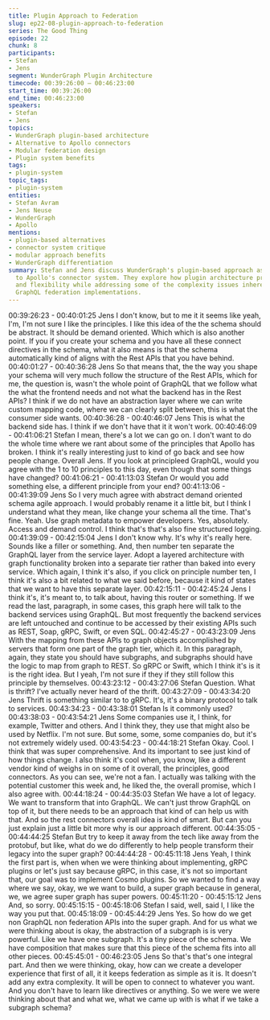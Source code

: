 ```yaml
---
title: Plugin Approach to Federation
slug: ep22-08-plugin-approach-to-federation
series: The Good Thing
episode: 22
chunk: 8
participants:
- Stefan
- Jens
segment: WunderGraph Plugin Architecture
timecode: 00:39:26:00 – 00:46:23:00
start_time: 00:39:26:00
end_time: 00:46:23:00
speakers:
- Stefan
- Jens
topics:
- WunderGraph plugin-based architecture
- Alternative to Apollo connectors
- Modular federation design
- Plugin system benefits
tags:
- plugin-system
topic_tags:
- plugin-system
entities:
- Stefan Avram
- Jens Neuse
- WunderGraph
- Apollo
mentions:
- plugin-based alternatives
- connector system critique
- modular approach benefits
- WunderGraph differentiation
summary: Stefan and Jens discuss WunderGraph's plugin-based approach as an alternative
  to Apollo's connector system. They explore how plugin architecture provides modularity
  and flexibility while addressing some of the complexity issues inherent in traditional
  GraphQL federation implementations.
---
```



00:39:26:23 - 00:40:01:25
Jens
I don't know, but to me it it seems like yeah, I'm, I'm not sure I like the principles. I like this idea
of the the schema should be abstract. It should be demand oriented. Which which is also
another point. If you if you create your schema and you have all these connect directives in the
schema, what it also means is that the schema automatically kind of aligns with the Rest APIs
that you have behind.
00:40:01:27 - 00:40:36:28
Jens
So that means that, the the way you shape your schema will very much follow the structure of
the Rest APIs, which for me, the question is, wasn't the whole point of GraphQL that we follow
what the what the frontend needs and not what the backend has in the Rest APIs? I think if we
do not have an abstraction layer where we can write custom mapping code, where we can
clearly split between, this is what the consumer side wants.
00:40:36:28 - 00:40:46:07
Jens
This is what the backend side has. I think if we don't have that it it won't work.
00:40:46:09 - 00:41:06:21
Stefan
I mean, there's a lot we can go on. I don't want to do the whole time where we rant about some
of the principles that Apollo has broken. I think it's really interesting just to kind of go back and
see how people change. Overall Jens. If you look at principleed GraphQL, would you agree with
the 1 to 10 principles to this day, even though that some things have changed?
00:41:06:21 - 00:41:13:03
Stefan
Or would you add something else, a different principle from your end?
00:41:13:06 - 00:41:39:09
Jens
So I very much agree with abstract demand oriented schema agile approach. I would probably
rename it a little bit, but I think I understand what they mean, like change your schema all the
time. That's fine. Yeah. Use graph metadata to empower developers. Yes, absolutely. Access
and demand control. I think that's that's also fine structured logging.
00:41:39:09 - 00:42:15:04
Jens
I don't know why. It's why it's really here. Sounds like a filler or something. And, then number ten
separate the GraphQL layer from the service layer. Adopt a layered architecture with graph
functionality broken into a separate tier rather than baked into every service. Which again, I
think it's also, if you click on principle number ten, I think it's also a bit related to what we said
before, because it kind of states that we want to have this separate layer.
00:42:15:11 - 00:42:45:24
Jens
I think it's, it's meant to, to talk about, having this router or something. If we read the last,
paragraph, in some cases, this graph here will talk to the backend services using GraphQL. But
most frequently the backend services are left untouched and continue to be accessed by their
existing APIs such as REST, Soap, gRPC, Swift, or even SQL.
00:42:45:27 - 00:43:23:09
Jens
With the mapping from these APIs to graph objects accomplished by servers that form one part
of the graph tier, which it. In this paragraph, again, they state you should have subgraphs, and
subgraphs should have the logic to map from graph to REST. So gRPC or Swift, which I think
it's is it is the right idea. But I yeah, I'm not sure if they if they still follow this principle by
themselves.
00:43:23:12 - 00:43:27:06
Stefan
Question. What is thrift? I've actually never heard of the thrift.
00:43:27:09 - 00:43:34:20
Jens
Thrift is something similar to to gRPC. It's, it's a binary protocol to talk to services.
00:43:34:23 - 00:43:38:01
Stefan
Is it commonly used?
00:43:38:03 - 00:43:54:21
Jens
Some companies use it, I think, for example, Twitter and others. And I think they, they use that
might also be used by Netflix. I'm not sure. But some, some, some companies do, but it's not
extremely widely used.
00:43:54:23 - 00:44:18:21
Stefan
Okay. Cool. I think that was super comprehensive. And its important to see just kind of how
things change. I also think it's cool when, you know, like a different vendor kind of weighs in on
some of it overall, the principles, good connectors. As you can see, we're not a fan. I actually
was talking with the potential customer this week and, he liked the, the overall promise, which I
also agree with.
00:44:18:24 - 00:44:35:03
Stefan
We have a lot of legacy. We want to transform that into GraphQL. We can't just throw GraphQL
on top of it, but there needs to be an approach that kind of can help us with that. And so the rest
connectors overall idea is kind of smart. But can you just explain just a little bit more why is our
approach different.
00:44:35:05 - 00:44:44:25
Stefan
But try to keep it away from the tech like away from the protobuf, but like, what do we do
differently to help people transform their legacy into the super graph?
00:44:44:28 - 00:45:11:18
Jens
Yeah, I think the first part is, when when we were thinking about implementing, gRPC plugins or
let's just say because gRPC, in this case, it's not so important that, our goal was to implement
Cosmo plugins. So we wanted to find a way where we say, okay, we we want to build, a super
graph because in general, we, we agree super graph has super powers.
00:45:11:20 - 00:45:15:12
Jens
And, so sorry.
00:45:15:15 - 00:45:18:06
Stefan
I said, well, said I, I like the way you put that.
00:45:18:09 - 00:45:44:29
Jens
Yes. So how do we get non GraphQL non federation APIs into the super graph. And for us what
we were thinking about is okay, the abstraction of a subgraph is is very powerful. Like we have
one subgraph. It's a tiny piece of the schema. We have composition that makes sure that this
piece of the schema fits into all other pieces.
00:45:45:01 - 00:46:23:05
Jens
So that's that's one integral part. And then we were thinking, okay, how can we create a
developer experience that first of all, it it keeps federation as simple as it is. It doesn't add any
extra complexity. It will be open to connect to whatever you want. And you don't have to learn
like directives or anything. So we were we were thinking about that and what we, what we came
up with is what if we take a subgraph schema?